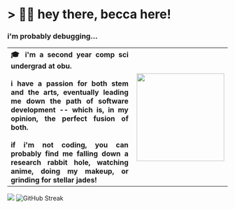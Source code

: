 <h1>> 👋🏻 hey there, becca here!</h1>
<h3>i'm probably debugging...</h3>

<table>
  <tr>
    <th align="justify">🎓 i'm a second year comp sci undergrad at obu. </br></br>i have a passion for both stem and the arts, eventually 
      leading me down the path of software development -- which is, in my opinion, the perfect fusion of both. <br/><br/>
      if i'm not coding, you can probably find me falling down a research rabbit hole, watching anime, doing my makeup, 
      or grinding for stellar jades!</th>
    <th><img src="https://media.tenor.com/5Bcl2El0MD4AAAAi/phew-rebecca.gif" width="200" align="right"/></th>
  </tr>
</table>

<p>
  <picture width="50%">
    <source
      srcset="https://github-readme-stats.vercel.app/api?username=beccawatts&show_icons=true&theme=rose"
      media="(prefers-color-scheme: light), (prefers-color-scheme: no-preference)"
    />
    <source 
      srcset="https://github-readme-stats.vercel.app/api?username=beccawatts&show_icons=true&theme=neon"
      media="(prefers-color-scheme: dark)"
    />
    <img src="https://github-readme-stats.vercel.app/api?username=beccawatts&show_icons=true&theme=rose" />
  </picture>
  <picture>
    <source
      srcset="https://streak-stats.demolab.com?user=beccawatts&theme=rose&date_format=j%20M%5B%20Y%5D&hide_total_contributions=true"
      media="(prefers-color-scheme: light)", "(prefers-color-scheme: no-preference)"
    />
    <source
      srcset="https://streak-stats.demolab.com?user=beccawatts&theme=neon&date_format=j%20M%5B%20Y%5D&hide_total_contributions=true"
      media="(prefers-color-scheme: dark)"
    />
    <img src="https://streak-stats.demolab.com?user=beccawatts&theme=rose&date_format=j%20M%5B%20Y%5D&hide_total_contributions=true" alt="GitHub Streak" />
  </picture>
</p>



<!--
**beccawatts/beccawatts** is a ✨ _special_ ✨ repository because its `README.md` (this file) appears on your GitHub profile.

Here are some ideas to get you started:

- 🔭 I’m currently working on ...
- 🌱 I’m currently learning ...
- 👯 I’m looking to collaborate on ...
- 🤔 I’m looking for help with ...
- 💬 Ask me about ...
- 📫 How to reach me: ...
- 😄 Pronouns: ...
- ⚡ Fun fact: ...
-->
